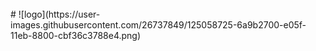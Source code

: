 
<br />
#
![logo](https://user-images.githubusercontent.com/26737849/125058725-6a9b2700-e05f-11eb-8800-cbf36c3788e4.png)
  
